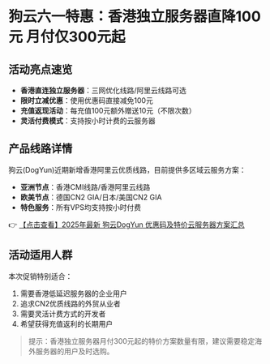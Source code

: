 # 狗云六一特惠：香港独立服务器直降100元 月付仅300元起

## 活动亮点速览

- **香港直连独立服务器**：三网优化线路/阿里云线路可选
- **限时立减优惠**：使用优惠码直接减免100元
- **充值返现活动**：每充值100元额外赠送10元（不限次数）
- **灵活付费模式**：支持按小时计费的云服务器

## 产品线路详情

狗云(DogYun)近期新增香港阿里云优质线路，目前提供多区域云服务方案：

- **亚洲节点**：香港CMI线路/香港阿里云线路
- **欧美节点**：德国CN2 GIA/日本/美国CN2 GIA
- **特色服务**：所有VPS均支持按小时付费

👉 [【点击查看】2025年最新 狗云DogYun 优惠码及特价云服务器方案汇总](https://bit.ly/DogYun)

## 活动适用人群

本次促销特别适合：
1. 需要香港低延迟服务器的企业用户
2. 追求CN2优质线路的外贸从业者
3. 需要灵活计费方式的开发者
4. 希望获得充值返利的长期用户

> 提示：香港独立服务器月付300元起的特价方案数量有限，建议需要稳定海外服务器的用户及时选购。